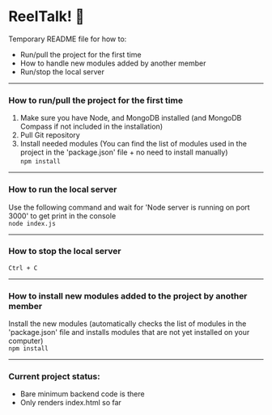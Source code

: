 # ReelTalk! 🎥
Temporary README file for how to:
- Run/pull the project for the first time
- How to handle new modules added by another member
- Run/stop the local server

---
### How to run/pull the project for the first time
1. Make sure you have Node, and MongoDB installed (and MongoDB Compass if not included in the installation)
2. Pull Git repository
3. Install needed modules (You can find the list of modules used in the project in the 'package.json' file + no need to install manually) <br/>
`npm install`
---
### How to run the local server
Use the following command and wait for 'Node server is running on port 3000' to get print in the console <br/>
`node index.js`

---
### How to stop the local server
`Ctrl + C`

---
### How to install new modules added to the project by another member
Install the new modules (automatically checks the list of modules in the 'package.json' file and installs modules that are not yet installed on your computer) <br/>
`npm install`

---
### Current project status:
- Bare minimum backend code is there
- Only renders index.html so far
